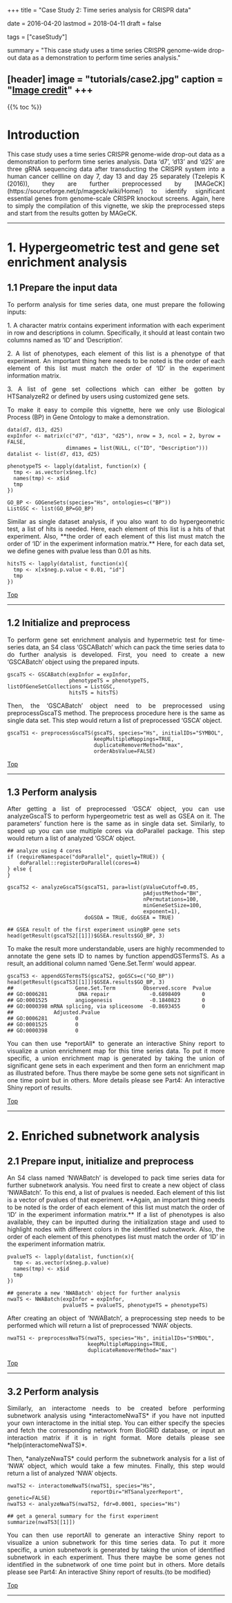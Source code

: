 +++
title = "Case Study 2: Time series analysis for CRISPR data"

date = 2016-04-20
lastmod = 2018-04-11
draft = false

tags = ["caseStudy"]

summary = "This case study uses a time series CRISPR genome-wide drop-out data as a demonstration to perform time series analysis."

[header]
image = "tutorials/case2.jpg"
caption = "[Image credit](https://positivepsychologylearning.com/case-study/)"
+++
---
<span id="top"></span>

{{% toc %}}

# Introduction

<p align="justify">This case study uses a time series CRISPR genome-wide drop-out data as a demonstration
to perform time series analysis. Data ‘d7’, ‘d13’ and ‘d25’ are three gRNA sequencing data
after transducting the CRISPR system into a human cancer cellline on day 7, day 13 and
day 25 separately (Tzelepis K (2016)), they are further preprocessed by [MAGeCK](https://sourceforge.net/p/mageck/wiki/Home/) to identify
significant essential genes from genome-scale CRISPR knockout screens. Again, here to simply
the compilation of this vignette, we skip the preprocessed steps and start from the results
gotten by MAGeCK.

---

# 1. Hypergeometric test and gene set enrichment analysis

## 1.1 Prepare the input data

<p align="justify">To perform analysis for time series data, one must prepare the following inputs:
<p align="justify">1. A character matrix contains experiment information with each experiment in row and
descriptions in column. Specifically, it should at least contain two columns named as
‘ID’ and ‘Description’.
<p align="justify">2. A list of phenotypes, each element of this list is a phenotype of that experiment. An
important thing here needs to be noted is the order of each element of this list
must match the order of ‘ID’ in the experiment information matrix.
<p align="justify">3. A list of gene set collections which can either be gotten by HTSanalyzeR2 or defined
by users using customized gene sets.

<p align="justify">To make it easy to compile this vignette, here we only use Biological Process (BP) in Gene
Ontology to make a demonstration.

```
data(d7, d13, d25)
expInfor <- matrix(c("d7", "d13", "d25"), nrow = 3, ncol = 2, byrow = FALSE,
                   dimnames = list(NULL, c("ID", "Description")))
datalist <- list(d7, d13, d25)

phenotypeTS <- lapply(datalist, function(x) {
  tmp <- as.vector(x$neg.lfc)
  names(tmp) <- x$id
  tmp
})

GO_BP <- GOGeneSets(species="Hs", ontologies=c("BP"))
ListGSC <- list(GO_BP=GO_BP)
```

<p align="justify">Similar as single dataset analysis, if you also want to do hypergeometric test, a list of hits
is needed. Here, each element of this list is a hits of that experiment. Also, **the order of each element of this list must match the order of ‘ID’ in the experiment information matrix.** Here, for each data set, we define genes with pvalue less than 0.01 as hits.

```
hitsTS <- lapply(datalist, function(x){
  tmp <- x[x$neg.p.value < 0.01, "id"]
  tmp
})
```

[<i class="fa fa-hand-o-up fa-1x "></i>Top](#top)

---

## 1.2 Initialize and preprocess

<p align="justify">To perform gene set enrichment analysis and hypermetric test for time-series data, an S4
class ‘GSCABatch’ which can pack the time series data to do further analysis is developed.
First, you need to create a new ‘GSCABatch’ object using the prepared inputs.


```
gscaTS <- GSCABatch(expInfor = expInfor,
                    phenotypeTS = phenotypeTS, listOfGeneSetCollections = ListGSC,
                    hitsTS = hitsTS)
```
<p align="justify">Then, the ‘GSCABatch’ object need to be preprocessed using preprocessGscaTS method. The
preprocess procedure here is the same as single data set. This step would return a list of
preprocessed ‘GSCA’ object.

```
gscaTS1 <- preprocessGscaTS(gscaTS, species="Hs", initialIDs="SYMBOL",
                            keepMultipleMappings=TRUE,
                            duplicateRemoverMethod="max",
                            orderAbsValue=FALSE)
```
[<i class="fa fa-hand-o-up fa-1x "></i>Top](#top)

---

## 1.3 Perform analysis

<p align="justify">After getting a list of preprocessed ‘GSCA’ object, you can use analyzeGscaTS to perform
hypergeometric test as well as GSEA on it. The parameters’ function here is the same as in
single data set. Similarly, to speed up you can use multiple cores via doParallel package. This
step would return a list of analyzed ‘GSCA’ object.

```
## analyze using 4 cores
if (requireNamespace("doParallel", quietly=TRUE)) {
    doParallel::registerDoParallel(cores=4)
} else {
}

gscaTS2 <- analyzeGscaTS(gscaTS1, para=list(pValueCutoff=0.05,
                                            pAdjustMethod="BH",
                                            nPermutations=100,
                                            minGeneSetSize=100,
                                            exponent=1),
                         doGSOA = TRUE, doGSEA = TRUE)
                         
## GSEA result of the first experiment usingBP gene sets
head(getResult(gscaTS2[[1]])$GSEA.results$GO_BP, 3)
```
<p align="justify">To make the result more understandable, users are highly recommended to annotate the gene
sets ID to names by function appendGSTermsTS. As a result, an additional column named
‘Gene.Set.Term’ would appear.

```
gscaTS3 <- appendGSTermsTS(gscaTS2, goGSCs=c("GO_BP"))
head(getResult(gscaTS3[[1]])$GSEA.results$GO_BP, 3)
##                    Gene.Set.Term         Observed.score  Pvalue
## GO:0006281          DNA repair             -0.6898409       0
## GO:0001525         angiogenesis            -0.1840823       0
## GO:0000398 mRNA splicing, via spliceosome  -0.8693455       0
##             Adjusted.Pvalue
## GO:0006281         0
## GO:0001525         0
## GO:0000398         0
```

<p align="justify">You can then use *reportAll* to generate an interactive Shiny report to visualize a union
enrichment map for this time series data. To put it more specific, a union enrichment map is
generated by taking the union of significant gene sets in each experiment and then form an
enrichment map as illustrated before. Thus there maybe be some gene sets not significant in
one time point but in others. More details please see Part4: An interactive Shiny report of
results.

[<i class="fa fa-hand-o-up fa-1x "></i>Top](#top)

---

# 2. Enriched subnetwork analysis

## 2.1 Prepare input, initialize and preprocess

<p align="justify">An S4 class named ‘NWABatch’ is developed to pack time series data for further subnetwork
analysis. You need first to create a new object of class ‘NWABatch’. To this end, a list of
pvalues is needed. Each element of this list is a vector of pvalues of that experiment. **Again, an important thing needs to be noted is the order of each element of this list must match the order of ‘ID’ in the experiment information matrix.** If a list of phenotypes
is also available, they can be inputted during the initialization stage and used to highlight
nodes with different colors in the identified subnetwork. Also, the order of each element of
this phenotypes list must match the order of ‘ID’ in the experiment information matrix.

```
pvalueTS <- lapply(datalist, function(x){
  tmp <- as.vector(x$neg.p.value)
  names(tmp) <- x$id
  tmp
})

## generate a new 'NWABatch' object for further analysis
nwaTS <- NWABatch(expInfor = expInfor,
                  pvalueTS = pvalueTS, phenotypeTS = phenotypeTS)
```

<p align="justify">After creating an object of ‘NWABatch’, a preprocessing step needs to be performed which
will return a list of preprocessed ‘NWA’ objects.


```
nwaTS1 <- preprocessNwaTS(nwaTS, species="Hs", initialIDs="SYMBOL",
                          keepMultipleMappings=TRUE,
                          duplicateRemoverMethod="max")
```

[<i class="fa fa-hand-o-up fa-1x "></i>Top](#top)

---

## 3.2 Perform analysis


<p align="justify">Similarly, an interactome needs to be created before performing subnetwork analysis using
*interactomeNwaTS* if you have not inputted your own interactome in the initial step. You can
either specify the species and fetch the corresponding network from BioGRID database, or input
an interaction matrix if it is in right format. More details please see *help(interactomeNwaTS)*.


<p align="justify">Then, *analyzeNwaTS* could perform the subnetwork analysis for a list of ‘NWA’ object, which
would take a few minutes. Finally, this step would return a list of analyzed ‘NWA’ objects.

```
nwaTS2 <- interactomeNwaTS(nwaTS1, species="Hs",
                           reportDir="HTSanalyzerReport", genetic=FALSE)
nwaTS3 <- analyzeNwaTS(nwaTS2, fdr=0.0001, species="Hs")
```
```
## get a general summary for the first experiment
summarize(nwaTS3[[1]])
```


<p align="justify">You can then use reportAll to generate an interactive Shiny report to visualize a union
subnetwork for this time series data. To put it more specific, a union subnetwork is generated
by taking the union of identified subnetwork in each experiment. Thus there maybe be some
genes not identified in the subnetwork of one time point but in others. More details please
see Part4: An interactive Shiny report of results.{to be modified}

[<i class="fa fa-hand-o-up fa-1x "></i>Top](#top)



---